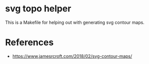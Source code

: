
# svg topo helper

This is a Makefile for helping out with generating svg contour maps.

# References

* https://www.jamesrcroft.com/2018/02/svg-contour-maps/
